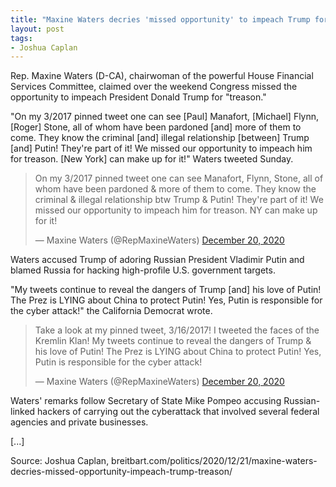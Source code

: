 ```yaml
---
title: "Maxine Waters decries 'missed opportunity' to impeach Trump for 'treason'"
layout: post
tags:
- Joshua Caplan
---
```


Rep. Maxine Waters (D-CA), chairwoman of the powerful House Financial Services Committee, claimed over the weekend Congress missed the opportunity to impeach President Donald Trump for "treason."

"On my 3/2017 pinned tweet one can see [Paul] Manafort, [Michael] Flynn, [Roger] Stone, all of whom have been pardoned [and] more of them to come. They know the criminal [and] illegal relationship [between] Trump [and] Putin! They're part of it! We missed our opportunity to impeach him for treason. [New York] can make up for it!" Waters tweeted Sunday.

<blockquote class="twitter-tweet"><p lang="en" dir="ltr">On my 3/2017 pinned tweet one can see Manafort, Flynn, Stone, all of whom have been pardoned &amp; more of them to come. They know the criminal &amp; illegal relationship btw Trump &amp; Putin! They're part of it! We missed our opportunity to impeach him for treason. NY can make up for it!</p>&mdash; Maxine Waters (@RepMaxineWaters) <a href="https://twitter.com/RepMaxineWaters/status/1340782051201609729?ref_src=twsrc%5Etfw">December 20, 2020</a></blockquote>

Waters accused Trump of adoring Russian President Vladimir Putin and blamed Russia for hacking high-profile U.S. government targets.

"My tweets continue to reveal the dangers of Trump [and] his love of Putin! The Prez is LYING about China to protect Putin! Yes, Putin is responsible for the cyber attack!" the California Democrat wrote.

<blockquote class="twitter-tweet"><p lang="en" dir="ltr">Take a look at my pinned tweet, 3/16/2017! I tweeted the faces of the Kremlin Klan! My tweets continue to reveal the dangers of Trump &amp; his love of Putin! The Prez is LYING about China to protect Putin! Yes, Putin is responsible for the cyber attack!</p>&mdash; Maxine Waters (@RepMaxineWaters) <a href="https://twitter.com/RepMaxineWaters/status/1340782285256310790?ref_src=twsrc%5Etfw">December 20, 2020</a></blockquote> <script async src="https://platform.twitter.com/widgets.js" charset="utf-8"></script>

Waters' remarks follow Secretary of State Mike Pompeo accusing Russian-linked hackers of carrying out the cyberattack that involved several federal agencies and private businesses.

\[...\]

Source: Joshua Caplan, breitbart.com/politics/2020/12/21/maxine-waters-decries-missed-opportunity-impeach-trump-treason/
